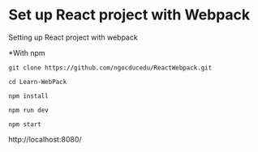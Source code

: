 # Set up React project with Webpack
Setting up React project with webpack

*With npm
```
git clone https://github.com/ngocducedu/ReactWebpack.git
```
```
cd Learn-WebPack
```
```
npm install
```
```
npm run dev
```
```
npm start 
```

http://localhost:8080/

